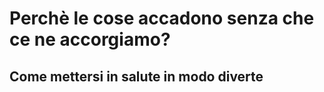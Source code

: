 
#  Perchè le cose accadono senza che ce ne accorgiamo?

## Come mettersi in salute in modo diverte











<!--stackedit_data:
eyJoaXN0b3J5IjpbLTEzMDgzMjAyNDldfQ==
-->